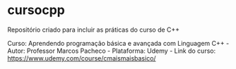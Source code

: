 # cursocpp
Repositório criado para incluir as práticas do curso de C++

Curso: Aprendendo programação básica e avançada com Linguagem C++ -
Autor: Professor Marcos Pacheco -
Plataforma: Udemy -
Link do curso: https://www.udemy.com/course/cmaismaisbasico/
